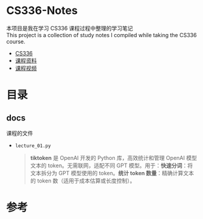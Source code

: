 # CS336-Notes
本项目是我在学习 CS336 课程过程中整理的学习笔记  
This project is a collection of study notes I compiled while taking the CS336 course.
- [CS336](https://stanford-cs336.github.io/spring2025/)  
- [课程资料](https://www.cs.toronto.edu/~vmnih/cs336/)  
- [课程视频](https://www.youtube.com/watch?v=SQ3fZ1sAqXI&list=PLoROMvodv4rOY23Y0BoGoBGgQ1zmU_MT_)


# 目录
## docs
课程的文件
- `lecture_01.py`
  > **tiktoken** 是 OpenAI 开发的 Python 库，高效统计和管理 OpenAI 模型文本的 token。无需联网，适配不同 GPT 模型。用于：**快速分词**：将文本拆分为 GPT 模型使用的 token。**统计 token 数量**：精确计算文本的 token 数（适用于成本估算或长度控制）。





# 参考

